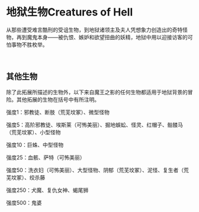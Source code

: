 # 地狱生物Creatures of Hell

从那些遭受难言酷刑的受诅生物，到地狱诸领主及夫人凭想象力创造出的奇特怪物，再到魔鬼本身——被仇恨、嫉妒和欲望扭曲的妖精，地狱中用以迎接访客的可怕事物不胜枚举。

 

## 其他生物

除了此拓展所描述的生物外，以下来自魔王之影的任何生物都适用于地狱背景的冒险。其他拓展的生物在括号中有所注明。

强度1：邪教徒、断肢（荒芜坟冢）、微型怪物

强度5：高阶邪教徒、埃斯莱（可怖美丽）、掘地蜈蚣、怪灵、红帽子、骷髅马（荒芜坟冢）、小型怪物

强度10：巨蛛、中型怪物

强度25：血骸、萨特（可怖美丽）

强度50：洗衣妇（可怖美丽）、大型怪物、阴郁（荒芜坟冢）、泥怪、复生者（荒芜坟冢）、绞杀藤

强度250：犬魔、复仇女神、蝎尾狮

强度500：鬼婆
